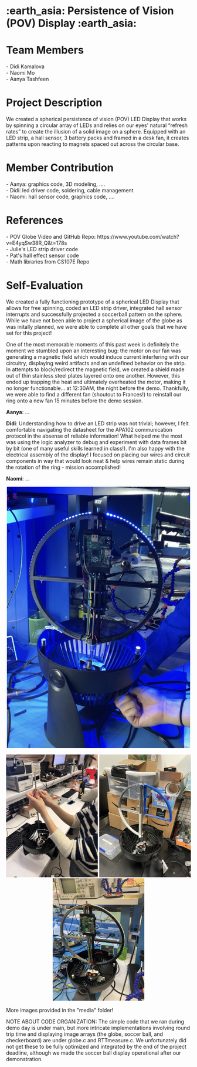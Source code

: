 <h1> :earth_asia:  Persistence of Vision (POV) Display  :earth_asia: </h1>

<h1> Team Members </h1>
- Didi Kamalova <br>
- Naomi Mo <br>
- Aanya Tashfeen <br>

<h1> Project Description </h1>
We created a spherical persistence of vision (POV) LED Display that works by spinning a circular array of LEDs and relies on our eyes' natural “refresh rates” to create the illusion of a solid image on a sphere. Equipped with an LED strip, a hall sensor, 3 battery packs and framed in a desk fan, it creates patterns upon reacting to magnets spaced out across the circular base.

<h1> Member Contribution </h1>
- Aanya: graphics code, 3D modeling, .... <br>
- Didi: led driver code, soldering, cable management <br>
- Naomi: hall sensor code, graphics code, .... <br>

<h1> References </h1>
- POV Globe Video and GitHub Repo: https://www.youtube.com/watch?v=E4yqSw38R_Q&t=178s <br>
- Julie's LED strip driver code <br>
- Pat's hall effect sensor code <br>
- Math libraries from CS107E Repo <br>

<h1> Self-Evaluation </h1>
<p> We created a fully functioning prototype of a spherical LED Display that allows for free spinning, coded an LED strip driver, integrated hall sensor interrupts and successfully projected a soccerball pattern on the sphere. While we have not been able to project a spherical image of the globe as was initally planned, we were able to complete all other goals that we have set for this project! </p>

One of the most memorable moments of this past week is definitely the moment we stumbled upon an interesting bug: the motor on our fan was generating a magnetic field which would induce current interfering with our circuitry, displaying weird artifacts and an undefined behavior on the strip. In attempts to block/redirect the magnetic field, we created a shield made out of thin stainless steel plates layered onto one another. However, this ended up trapping the heat and ultimately overheated the motor, making it no longer functionable... at 12:30AM, the night before the demo. Thankfully, we were able to find a different fan (shoutout to Frances!) to reinstall our ring onto a new fan 15 minutes before the demo session.


**Aanya**: ... 


**Didi**: Understanding how to drive an LED strip was not trivial; however, I felt comfortable navigating the datasheet for the APA102 communication protocol in the absense of reliable information! What helped me the most was using the logic analyzer to debug and experiment with data frames bit by bit (one of many useful skills learned in class!). I'm also happy with the electrical assembly of the display! I focused on placing our wires and circuit components in way that would look neat & help wires remain static during the rotation of the ring - mission accomplished!


**Naomi**: ...

<p align="center">
  <img src="media/IMG_8513.jpg" title="LED Display" width = "500">
</p>
<p align="center">
  <img src="media/IMG_1285.JPG" title="LED Display" width = "250">
  <img src="media/IMG_8415.jpg" title="LED Display" width = "250">
  <img src="media/IMG_8499.jpg" title="LED Display" width = "250">
</p>


More images provided in the "media" folder!

NOTE ABOUT CODE ORGANIZATION:
The simple code that we ran during demo day is under main, but more intricate implementations involving round trip time and displaying image arrays (the globe, soccer ball, and checkerboard) are under globe.c and RTTmeasure.c. We unfortunately did not get these to be fully optimized and integrated by the end of the project deadline, although we made the soccer ball display operational after our demonstration.
